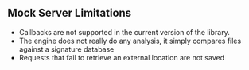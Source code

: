 ## Mock Server Limitations
* Callbacks are not supported in the current version of the library.
* The engine does not really do any analysis, it simply compares files against a signature database
* Requests that fail to retrieve an external location are not saved
